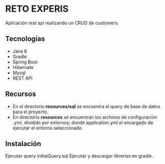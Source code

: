 
RETO EXPERIS
=========

Aplicación rest api realizando un CRUD de customers.

Tecnologías
-----------

* Java 8
* Gradle
* Spring Boot
* Hibernate
* Mysql
* REST API

Recursos
--------

* En el directorio **resources/sql** se encuentra el query de base de datos para el proyecto.
* En directorio **resources** se encuentran los archivos de configuración .yml, dividido por entornos; 
    donde application.yml el encargado de ejecutar el entorno seleccionado.

Instalación
-----------

Ejecutar query initialQuery.sql
Ejecutar y descargar librerias en gradle.

